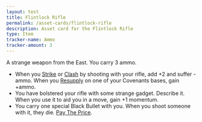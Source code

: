 ```yaml
---
layout: test
title: Flintlock Rifle
permalink: /asset-cards/flintlock-rifle
description: Asset card for the Flintlock Rifle
type: Item
tracker-name: Ammo
tracker-amount: 3
---
```


A strange weapon from the East. You carry 3 ammo.
- When you <ins>Strike</ins> or <ins>Clash</ins> by shooting with your rifle, add +2 and suffer -ammo. When you <ins>Resupply</ins> on one of your Covenants bases, gain +ammo.
- You have bolstered your rifle with some strange gadget. Describe it. When you use it to aid you in a move, gain +1 momentum.
- You carry one special Black Bullet with you. When you shoot someone with it, they die. <ins>Pay The Price</ins>.